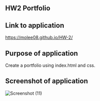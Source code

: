 ## HW2 Portfolio

## Link to application
https://molee08.github.io/HW-2/

## Purpose of application
Create a portfolio using index.html and css.

## Screenshot of application 
![Screenshot (11)](https://user-images.githubusercontent.com/97422765/153733594-4ffd4c2d-39f6-45eb-b1cb-a66c2c34536d.png)
